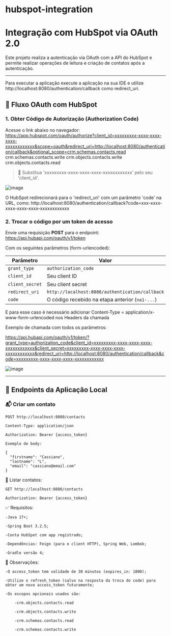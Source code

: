 # hubspot-integration
# Integração com HubSpot via OAuth 2.0

Este projeto realiza a autenticação via OAuth com a API do HubSpot e permite realizar operações de leitura e criação de contatos após a autenticação.

---

Para executar a aplicação execute a aplicação na sua IDE e utilize http://localhost:8080/authentication/callback como redirect_uri.

## 🔐 Fluxo OAuth com HubSpot

### 1. Obter Código de Autorização (Authorization Code)

Acesse o link abaixo no navegador:
https://app.hubspot.com/oauth/authorize?client_id=xxxxxxxxx-xxxx-xxxx-xxxx-xxxxxxxxxxxx&scope=oauth&redirect_uri=http://localhost:8080/authentication/callback&optional_scope=crm.schemas.contacts.read crm.schemas.contacts.write crm.objects.contacts.write crm.objects.contacts.read

> 🔁 Substitua 'xxxxxxxxx-xxxx-xxxx-xxxx-xxxxxxxxxxxx' pelo seu 'client_id'.

![image](https://github.com/user-attachments/assets/5761d6b0-9373-4a84-b681-3c18d46787b7)

O HubSpot redirecionará para o 'redirect_uri' com um parâmetro 'code' na URL, como:
http://localhost:8080/authentication/callback?code=xxx-xxxx-xxxx-xxxx-xxxx-xxxxxxxxxxxx

### 2. Trocar o código por um token de acesso

Envie uma requisição **POST** para o endpoint:
https://api.hubapi.com/oauth/v1/token


Com os seguintes parâmetros (form-urlencoded):

| Parâmetro       | Valor                                                                 |
|----------------|------------------------------------------------------------------------|
| `grant_type`    | `authorization_code`                                                  |
| `client_id`     | Seu client ID                                                         |
| `client_secret` | Seu client secret                                                     |
| `redirect_uri`  | `http://localhost:8080/authentication/callback`                       |
| `code`          | O código recebido na etapa anterior (`na1-...`)                       |

E para esse caso é necessário adicionar Content-Type = application/x-www-form-urlencoded nos Headers da chamada

Exemplo de chamada com todos os parâmetros:

https://api.hubapi.com/oauth/v1/token/?grant_type=authorization_code&client_id=xxxxxxxxx-xxxx-xxxx-xxxx-xxxxxxxxxxxx&client_secret=xxxxxxxxx-xxxx-xxxx-xxxx-xxxxxxxxxxxx&redirect_uri=http://localhost:8080/authentication/callback&code=xxxxxxxxx-xxxx-xxxx-xxxx-xxxxxxxxxxxx

![image](https://github.com/user-attachments/assets/e314218e-eefc-4922-b4bb-388d1e2d8ae0)

---

## 🔧 Endpoints da Aplicação Local

### 📬 Criar um contato

    POST http://localhost:8080/contacts

    Content-Type: application/json

    Authorization: Bearer {access_token}

    Exemplo de body:

    {
      "firstname": "Cassiano",
      "lastname": "L",
      "email": "cassiano@email.com"
    }

📄 Listar contatos:

    GET http://localhost:8080/contacts
    
    Authorization: Bearer {access_token}

✅ Requisitos:

    -Java 17+;

    -Spring Boot 3.2.5;

    -Conta HubSpot com app registrado;

    -Dependências: Feign (para o client HTTP), Spring Web, Lombok;

    -Gradle versão 4;

📎 Observações:

    -O access_token tem validade de 30 minutos (expires_in: 1800);

    -Utilize o refresh_token (salvo na resposta da troca do code) para obter um novo access_token futuramente;

    -Os escopos opcionais usados são:

        -crm.objects.contacts.read
  
        -crm.objects.contacts.write
  
        -crm.schemas.contacts.read
  
        -crm.schemas.contacts.write
